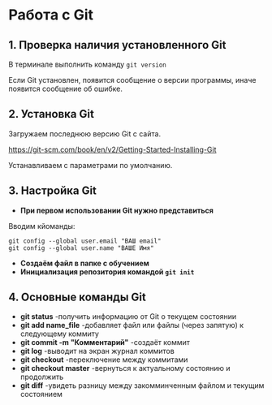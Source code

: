 # Работа с Git
## 1. Проверка наличия установленного Git
В терминале выполнить команду `git version`

Если Git установлен, появится сообщение о версии программы, иначе появится сообщение об ошибке.

## 2. Установка Git

Загружаем последнюю версию Git с сайта. 

 https://git-scm.com/book/en/v2/Getting-Started-Installing-Git

 Устанавливаем с параметрами по умолчанию.

## 3. Настройка Git

 * __При первом использовании Git нужно представиться__

Вводим кйоманды:
```
git config --global user.email "ВАШ email"
git config --global user.name "ВАШЕ Имя"
```
* __Создаём файл в папке с обучением__
* __Инициализация репозитория командой `git init`__

## 4. Основные команды Git
* __git status__ -получить информацию от Git о текущем состоянии
* __git add name_file__ -добавляет файл или файлы (через запятую) к следующему коммиту
* __git commit -m "Комментарий"__ -создаёт коммит
* __git log__ -выводит на экран журнал коммитов
* __git checkout__ -переключение между коммитами
* __git checkout master__ -вернуться к актуальному состоянию и продолжить
* __git diff__ -увидеть разницу между закомминченным файлом и текущим состоянием